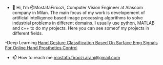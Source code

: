 - 👋 Hi, I’m @MostafaFiroozi, Computer Vision Engineer at Alascom company in Milan. 
 The main focus of my work is developement of artificial intelligence based image processing algorithms to solve industrial problems in different domains. I usually use python, MATLAB and c++ to do my projects. Here you can see someof my projects in different fields.

-Deep Learning
[Hand Gesture Classification Based On Surface Emg Signals For Online Hand Prosthetics Control
]([https://www.google.com](https://github.com/MostafaFiroozi/HAND_GESTURE_CLASSIFICATION_BASED_ON_SURFACE_EMG_SIGNALS_FOR_ONLINE_HAND_PROSTHETICS_CONTROL))



- 📫 How to reach me mostafa.firoozi.arani@gmail.com

<!---
MostafaFiroozi/MostafaFiroozi is a ✨ special ✨ repository because its `README.md` (this file) appears on your GitHub profile.
You can click the Preview link to take a look at your changes.
--->
